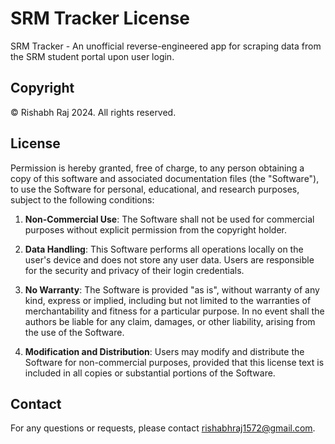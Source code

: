 # SRM Tracker License

SRM Tracker - An unofficial reverse-engineered app for scraping data from the SRM student portal upon user login.

## Copyright

© Rishabh Raj 2024. All rights reserved.

## License

Permission is hereby granted, free of charge, to any person obtaining a copy of this software and associated documentation files (the "Software"), to use the Software for personal, educational, and research purposes, subject to the following conditions:

1. **Non-Commercial Use**: The Software shall not be used for commercial purposes without explicit permission from the copyright holder.

2. **Data Handling**: This Software performs all operations locally on the user's device and does not store any user data. Users are responsible for the security and privacy of their login credentials.

3. **No Warranty**: The Software is provided "as is", without warranty of any kind, express or implied, including but not limited to the warranties of merchantability and fitness for a particular purpose. In no event shall the authors be liable for any claim, damages, or other liability, arising from the use of the Software.

4. **Modification and Distribution**: Users may modify and distribute the Software for non-commercial purposes, provided that this license text is included in all copies or substantial portions of the Software.

## Contact

For any questions or requests, please contact rishabhraj1572@gmail.com.
